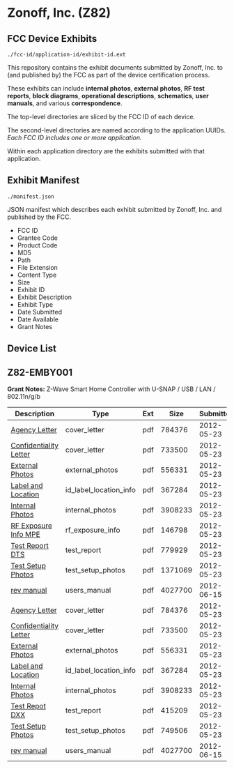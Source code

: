 # Zonoff, Inc. (Z82)
## FCC Device Exhibits

```
./fcc-id/application-id/exhibit-id.ext
```

This repository contains the exhibit documents submitted by Zonoff, Inc. to (and published by) the FCC as part of the device certification process.

These exhibits can include **internal photos**, **external photos**, **RF test reports**, **block diagrams**, **operational descriptions**, **schematics**, **user manuals**, and various **correspondence**.

The top-level directories are sliced by the FCC ID of each device.

The second-level directories are named according to the application UUIDs. *Each FCC ID includes one or more application.*

Within each application directory are the exhibits submitted with that application. 

## Exhibit Manifest

```
./manifest.json
```

JSON manifest which describes each exhibit submitted by Zonoff, Inc. and published by the FCC.

- FCC ID
- Grantee Code
- Product Code
- MD5
- Path
- File Extension
- Content Type
- Size
- Exhibit ID
- Exhibit Description
- Exhibit Type
- Date Submitted
- Date Available
- Grant Notes

## Device List
## Z82-EMBY001
**Grant Notes:** Z-Wave Smart Home Controller with U-SNAP / USB / LAN / 802.11n/g/b

| Description | Type | Ext | Size | Submitted | Available |
| ----------- | ---- | --- | ---- | --------- | --------- |
| [Agency Letter](Z82-EMBY001/1ea51c472f0a10d174c1fca8074d93db/1705370.pdf) | cover_letter | pdf | 784376 | 2012-05-23 | 2012-05-23 |
| [Confidentiality Letter](Z82-EMBY001/1ea51c472f0a10d174c1fca8074d93db/1705371.pdf) | cover_letter | pdf | 733500 | 2012-05-23 | 2012-05-23 |
| [External Photos](Z82-EMBY001/1ea51c472f0a10d174c1fca8074d93db/1705373.pdf) | external_photos | pdf | 556331 | 2012-05-23 | 2012-05-23 |
| [Label and Location](Z82-EMBY001/1ea51c472f0a10d174c1fca8074d93db/1705375.pdf) | id_label_location_info | pdf | 367284 | 2012-05-23 | 2012-05-23 |
| [Internal Photos](Z82-EMBY001/1ea51c472f0a10d174c1fca8074d93db/1705374.pdf) | internal_photos | pdf | 3908233 | 2012-05-23 | 2012-05-23 |
| [RF Exposure Info MPE](Z82-EMBY001/1ea51c472f0a10d174c1fca8074d93db/1705402.pdf) | rf_exposure_info | pdf | 146798 | 2012-05-23 | 2012-05-23 |
| [Test Report DTS](Z82-EMBY001/1ea51c472f0a10d174c1fca8074d93db/1705404.pdf) | test_report | pdf | 779929 | 2012-05-23 | 2012-05-23 |
| [Test Setup Photos](Z82-EMBY001/1ea51c472f0a10d174c1fca8074d93db/1705405.pdf) | test_setup_photos | pdf | 1371069 | 2012-05-23 | 2012-05-23 |
| [rev manual](Z82-EMBY001/1ea51c472f0a10d174c1fca8074d93db/1723858.pdf) | users_manual | pdf | 4027700 | 2012-06-15 | 2012-05-23 |
| [Agency Letter](Z82-EMBY001/3b41486f755a7aab476f797d6e3272e7/1705370.pdf) | cover_letter | pdf | 784376 | 2012-05-23 | 2012-05-23 |
| [Confidentiality Letter](Z82-EMBY001/3b41486f755a7aab476f797d6e3272e7/1705371.pdf) | cover_letter | pdf | 733500 | 2012-05-23 | 2012-05-23 |
| [External Photos](Z82-EMBY001/3b41486f755a7aab476f797d6e3272e7/1705373.pdf) | external_photos | pdf | 556331 | 2012-05-23 | 2012-05-23 |
| [Label and Location](Z82-EMBY001/3b41486f755a7aab476f797d6e3272e7/1705375.pdf) | id_label_location_info | pdf | 367284 | 2012-05-23 | 2012-05-23 |
| [Internal Photos](Z82-EMBY001/3b41486f755a7aab476f797d6e3272e7/1705374.pdf) | internal_photos | pdf | 3908233 | 2012-05-23 | 2012-05-23 |
| [Test Repot DXX](Z82-EMBY001/3b41486f755a7aab476f797d6e3272e7/1705378.pdf) | test_report | pdf | 415209 | 2012-05-23 | 2012-05-23 |
| [Test Setup Photos](Z82-EMBY001/3b41486f755a7aab476f797d6e3272e7/1705379.pdf) | test_setup_photos | pdf | 749506 | 2012-05-23 | 2012-05-23 |
| [rev manual](Z82-EMBY001/3b41486f755a7aab476f797d6e3272e7/1723858.pdf) | users_manual | pdf | 4027700 | 2012-06-15 | 2012-05-23 |
